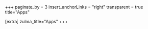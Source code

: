 +++
paginate_by = 3
insert_anchorLinks = "right"
transparent = true
title="Apps"

[extra]
zulma_title="Apps"
+++
